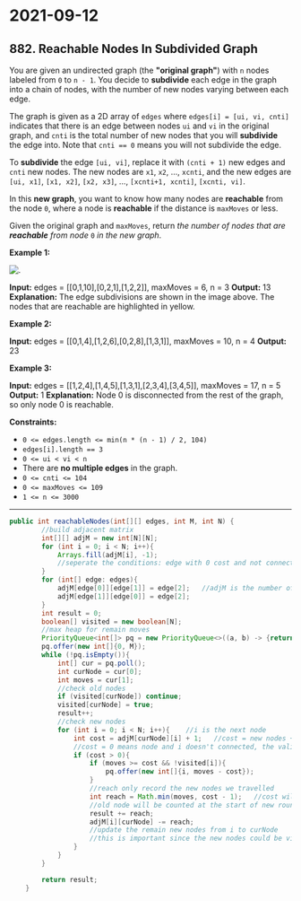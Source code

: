 # 2021-09-12

## 882. Reachable Nodes In Subdivided Graph

You are given an undirected graph (the **"original graph"**) with `n` nodes labeled from `0` to `n - 1`. You decide to **subdivide** each edge in the graph into a chain of nodes, with the number of new nodes varying between each edge.

The graph is given as a 2D array of `edges` where `edges[i] = [ui, vi, cnti]` indicates that there is an edge between nodes `ui` and `vi` in the original graph, and `cnti` is the total number of new nodes that you will **subdivide** the edge into. Note that `cnti == 0` means you will not subdivide the edge.

To **subdivide** the edge `[ui, vi]`, replace it with `(cnti + 1)` new edges and `cnti` new nodes. The new nodes are `x1`, `x2`, ..., `xcnti`, and the new edges are `[ui, x1]`, `[x1, x2]`, `[x2, x3]`, ..., `[xcnti+1, xcnti]`, `[xcnti, vi]`.

In this **new graph**, you want to know how many nodes are **reachable** from the node `0`, where a node is **reachable** if the distance is `maxMoves` or less.

Given the original graph and `maxMoves`, return _the number of nodes that are **reachable** from node_ `0` _in the new graph_.

**Example 1:**

![.](https://s3-lc-upload.s3.amazonaws.com/uploads/2018/08/01/origfinal.png)

**Input:** edges = \[\[0,1,10\],\[0,2,1\],\[1,2,2\]\], maxMoves = 6, n = 3
**Output:** 13
**Explanation:** The edge subdivisions are shown in the image above.
The nodes that are reachable are highlighted in yellow.

**Example 2:**

**Input:** edges = \[\[0,1,4\],\[1,2,6\],\[0,2,8\],\[1,3,1\]\], maxMoves = 10, n = 4
**Output:** 23

**Example 3:**

**Input:** edges = \[\[1,2,4\],\[1,4,5\],\[1,3,1\],\[2,3,4\],\[3,4,5\]\], maxMoves = 17, n = 5
**Output:** 1
**Explanation:** Node 0 is disconnected from the rest of the graph, so only node 0 is reachable.

**Constraints:**

- `0 <= edges.length <= min(n * (n - 1) / 2, 104)`
- `edges[i].length == 3`
- `0 <= ui < vi < n`
- There are **no multiple edges** in the graph.
- `0 <= cnti <= 104`
- `0 <= maxMoves <= 109`
- `1 <= n <= 3000`

---

```java
public int reachableNodes(int[][] edges, int M, int N) {
        //build adjacent matrix
        int[][] adjM = new int[N][N];
        for (int i = 0; i < N; i++){
            Arrays.fill(adjM[i], -1);
            //seperate the conditions: edge with 0 cost and not connected
        }
        for (int[] edge: edges){
            adjM[edge[0]][edge[1]] = edge[2];   //adjM is the number of new nodes between two old nodes
            adjM[edge[1]][edge[0]] = edge[2];
        }
        int result = 0;
        boolean[] visited = new boolean[N];
        //max heap for remain moves
        PriorityQueue<int[]> pq = new PriorityQueue<>((a, b) -> {return Integer.compare(b[1], a[1]);});
        pq.offer(new int[]{0, M});
        while (!pq.isEmpty()){
            int[] cur = pq.poll();
            int curNode = cur[0];
            int moves = cur[1];
            //check old nodes
            if (visited[curNode]) continue;
            visited[curNode] = true;
            result++;
            //check new nodes
            for (int i = 0; i < N; i++){    //i is the next node
                int cost = adjM[curNode][i] + 1;   //cost = new nodes + 1
                //cost = 0 means node and i doesn't connected, the valid cost is at least 1
                if (cost > 0){
                    if (moves >= cost && !visited[i]){
                        pq.offer(new int[]{i, moves - cost});
                    }
                    //reach only record the new nodes we travelled
                    int reach = Math.min(moves, cost - 1);   //cost will only reach cost - 1 new nodes
                    //old node will be counted at the start of new round;
                    result += reach;
                    adjM[i][curNode] -= reach;
                    //update the remain new nodes from i to curNode
                    //this is important since the new nodes could be visted from both side
                }
            }
        }

        return result;
    }
```
